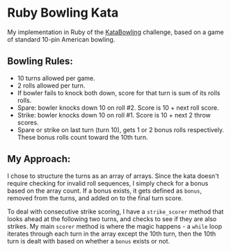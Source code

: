 # Ruby Bowling Kata

My implementation in Ruby of the [KataBowling](http://codingdojo.org/cgi-bin/wiki.pl?KataBowling) challenge, based on a game of standard 10-pin American bowling.

## Bowling Rules:

* 10 turns allowed per game.
* 2 rolls allowed per turn.
* If bowler fails to knock both down, score for that turn is sum of its rolls rolls.
* Spare: bowler knocks down 10 on roll #2. Score is 10 + next roll score.
* Strike: bowler knocks down 10 on roll #1. Score is 10 + next 2 throw scores.
* Spare or strike on last turn (turn 10), gets 1 or 2 bonus rolls respectively. These bonus rolls count toward the 10th turn.

## My Approach:

I chose to structure the turns as an array of arrays. Since the kata doesn't require checking for invalid roll sequences, I simply check for a bonus based on the array count. If a bonus exists, it gets defined as `bonus`, removed from the turns, and added on to the final turn score.

To deal with consecutive strike scoring, I have a `strike_scorer` method that looks ahead at the following two turns, and checks to see if they are also strikes. My main `scorer` method is where the magic happens - a `while` loop iterates through each turn in the array except the 10th turn, then the 10th turn is dealt with based on whether a `bonus` exists or not.